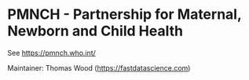 # PMNCH - Partnership for Maternal, Newborn and Child Health

See https://pmnch.who.int/

Maintainer: Thomas Wood (https://fastdatascience.com)
